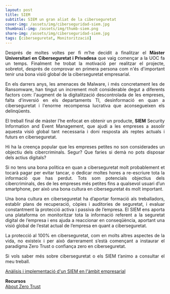 ```yaml
---
layout: post
title: SIEM
subtitle: SIEM un gran aliat de la ciberseguretat
cover-img: /assets/img/ciberseguridad-siem.jpg
thumbnail-img: /assets/img/thumb-siem.png
share-img: /assets/img/ciberseguridad-siem.jpg
tags: [ciberseguretat, Monitorització]
---
```


<p align="justify">Després de moltes voltes per fi m’he decidit a finalitzar el <b>Màster Universitari en Ciberseguretat i Privadesa</b> que vaig començar a la UOC fa un temps. Finalment he trobat la motivació per realitzar el projecte, sobretot, després de comprovar en primera persona com n'és d'important tenir una bona visió global de la ciberseguretat empresarial.</p>

<p align="justify">En els darrers anys, les amenaces de Malware, i més concretament les de Ransomware, han tingut un increment molt considerable degut a diferents factors com: l'augment de la digitalització descontrolada de les empreses, falta d'inversió en els departaments TI, desinformació en quan a ciberseguretat i l'enorme recompensa lucrativa que aconsegueixen els delinqüents.</p>

<p align="justify">El treball final de màster l’he enfocat en obtenir un producte, <b>SIEM</b> Security Information and Event Management, que ajudi a les empreses a assolir aquesta visió global tant necessaria i doni resposta als reptes actuals i futurs en ciberseguretat.</p>

<p align="justify">Hi ha la creença popular que les empreses petites no son considerades un objectiu dels cibercriminals. Segur? Que faries si demà no pots disposar dels actius digitals?</p>

<p align="justify">Si no tens una bona política en quan a ciberseguretat molt probablement et tocarà pagar per evitar tancar, o dedicar moltes hores a re-escriure tota la informació que has perdut. Tots som potencials objectius dels cibercriminals, des de les empreses més petites fins a qualsevol usuari d’un smartphone, per això una bona cultura en ciberseguretat és molt important.</p>

<p align="justify">Una bona cultura en ciberseguretat ha d’aportar formació als treballadors, establir plans de recuperació, còpies i auditories de seguretat, i evaluar constantment la protecció activa i passiva de l’empresa. El SIEM ens aporta una plataforma on monitoritzar tota la informació referent a la seguretat digital de l’empresa i ens ajuda a reaccionar en conseqüència, aportant una visió global de l’estat actual de l’empresa en quant a ciberseguretat.</p>

<p align="justify">La protecció al 100% en ciberseguretat, com en molts altres aspectes de la vida, no existeix i per això darrerament s’està començant a instaurar el paradigma Zero Trust o confiança zero en ciberseguretat.</p>  

<p align="justify">Si vols saber més sobre ciberseguretat o els SIEM t’animo a consultar el meu treball.</p>

[Anàlisis i implementació d'un SIEM en l'àmbit empresarial](http://openaccess.uoc.edu/webapps/o2/handle/10609/126847)

**Recursos**  
[About Zero Trust](https://www.paloaltonetworks.com/cyberpedia/what-is-a-zero-trust-architecture)
